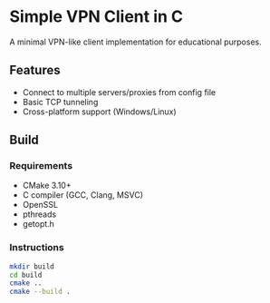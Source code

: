 # Simple VPN Client in C

A minimal VPN-like client implementation for educational purposes.

## Features
- Connect to multiple servers/proxies from config file
- Basic TCP tunneling
- Cross-platform support (Windows/Linux)

## Build

### Requirements
- CMake 3.10+
- C compiler (GCC, Clang, MSVC)
- OpenSSL
- pthreads 
- getopt.h
### Instructions
```bash
mkdir build
cd build
cmake ..
cmake --build .


